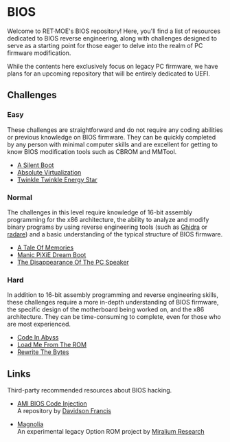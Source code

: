 # BIOS

Welcome to RET·MOE's BIOS repository! Here, you'll find a list of resources
dedicated to BIOS reverse engineering, along with challenges designed to serve
as a starting point for those eager to delve into the realm of PC firmware
modification.

While the contents here exclusively focus on legacy PC firmware, we have plans
for an upcoming repository that will be entirely dedicated to UEFI.

## Challenges

### Easy

These challenges are straightforward and do not require any coding abilities or
previous knowledge on BIOS firmware. They can be quickly completed by any
person with minimal computer skills and are excellent for getting to know BIOS
modification tools such as CBROM and MMTool.

- [A Silent Boot]
- [Absolute Virtualization]
- [Twinkle Twinkle Energy Star]

### Normal

The challenges in this level require knowledge of 16-bit assembly programming
for the x86 architecture, the ability to analyze and modify binary programs by
using reverse engineering tools (such as [Ghidra] or [radare]) and a basic
understanding of the typical structure of BIOS firmware.

- [A Tale Of Memories]
- [Manic PiXiE Dream Boot]
- [The Disappearance Of The PC Speaker]

### Hard

In addition to 16-bit assembly programming and reverse engineering skills,
these challenges require a more in-depth understanding of BIOS firmware, the
specific design of the motherboard being worked on, and the x86 architecture.
They can be time-consuming to complete, even for those who are most
experienced.

- [Code In Abyss]
- [Load Me From The ROM]
- [Rewrite The Bytes]

## Links

Third-party recommended resources about BIOS hacking.

- [AMI BIOS Code Injection]  
  A repository by [Davidson Francis]

- [Magnolia]  
  An experimental legacy Option ROM project by [Miralium Research]

<!-- Challenges -->
[A Silent Boot]: challenges/easy/a_silent_boot/README.md
[A Tale Of Memories]: challenges/normal/a_tale_of_memories/README.md
[Absolute Virtualization]: challenges/easy/absolute_virtualization/README.md
[Code In Abyss]: challenges/hard/code_in_abyss/README.md
[Load Me From The ROM]: challenges/hard/load_me_from_the_rom/README.md
[Manic PiXiE Dream Boot]: challenges/normal/manic_pixie_dream_boot/README.md
[Rewrite The Bytes]: challenges/hard/rewrite_the_bytes/README.md
[The Disappearance Of The PC Speaker]: challenges/normal/the_disappearance_of_the_pc_speaker/README.md
[Twinkle Twinkle Energy Star]: challenges/easy/twinkle_twinkle_energy_star/README.md

<!-- External links -->
[AMI BIOS Code Injection]: https://github.com/Theldus/AMI_BIOS_CodeInjection
[Davidson Francis]: https://github.com/theldus
[Ghidra]: https://ghidra-sre.org
[Magnolia]: https://github.com/MiraliumRe/magnolia
[Miralium Research]: https://miralium.re
[radare]: https://rada.re/
